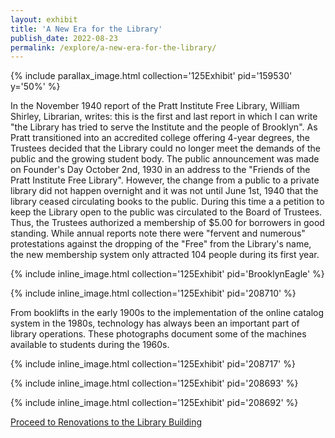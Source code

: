 ```yaml
---
layout: exhibit
title: 'A New Era for the Library'
publish_date: 2022-08-23
permalink: /explore/a-new-era-for-the-library/
---
```

{% include parallax_image.html collection='125Exhibit' pid='159530' y='50%' %}

In the November 1940 report of the Pratt Institute Free Library, William Shirley, Librarian, writes: this is the first and last report in which I can write "the Library has tried to serve the Institute and the people of Brooklyn". As Pratt transitioned into an accredited college offering 4-year degrees, the Trustees decided that the Library could no longer meet the demands of the public and the growing student body. The public announcement was made on Founder's Day October 2nd, 1930 in an address to the "Friends of the Pratt Institute Free Library". However, the change from a public to a private library did not happen overnight and it was not until June 1st, 1940 that the library ceased circulating books to the public. During this time a  a petition to keep the Library open to the public was circulated to the Board of Trustees. Thus, the Trustees authorized a membership of $5.00 for borrowers in good standing. While annual reports note there were "fervent and numerous" protestations against the dropping of the "Free" from the Library's name, the new membership system only attracted 104 people during its first year.

{% include inline_image.html collection='125Exhibit' pid='BrooklynEagle' %}

{% include inline_image.html collection='125Exhibit' pid='208710' %}

From booklifts in the early 1900s to the implementation of the online catalog system in the 1980s, technology has always been an important part of library operations. These photographs document some of the machines available to students during the 1960s.

{% include inline_image.html collection='125Exhibit' pid='208717' %}

{% include inline_image.html collection='125Exhibit' pid='208693' %}

{% include inline_image.html collection='125Exhibit' pid='208692' %}

[Proceed to Renovations to the Library Building](../renovations-to-the-library-building)
